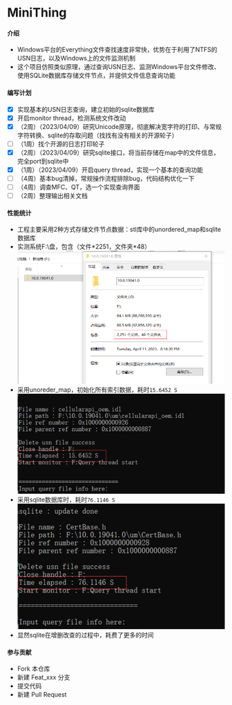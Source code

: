 # MiniThing

#### 介绍
- Windows平台的Everything文件查找速度非常快，优势在于利用了NTFS的USN日志，以及Windows上的文件监测机制
- 这个项目仿照类似原理，通过查询USN日志、监测Windows平台文件修改、使用SQLite数据库存储文件节点，并提供文件信息查询功能

#### 编写计划
- [x] 实现基本的USN日志查询，建立初始的sqlite数据库
- [x] 开启monitor thread，检测系统文件改动
- [x] （2周）（2023/04/09）研究Unicode原理，彻底解决宽字符的打印、与常规字符转换、sqlite的存取问题（找找有没有相关的开源轮子）
- [ ] （1周）找个开源的日志打印轮子
- [x] （2周）（2023/04/09）研究sqlite接口，将当前存储在map中的文件信息，完全port到sqlite中
- [x] （1周）（2023/04/09）开启query thread，实现一个基本的查询功能
- [ ] （4周）基本bug清掉，常规操作流程排除bug，代码结构优化一下
- [ ] （4周）调查MFC、QT，选一个实现查询界面
- [ ] （2周）整理输出相关文档

#### 性能统计
- 工程主要采用2种方式存储文件节点数据：stl库中的unordered_map和sqlite数据库
- 实测系统F:\盘，包含（文件\*2251，文件夹\*48）
![](./Docs/Pictures/Statistics0.png)
- 采用unoreder_map，初始化所有索引数据，耗时`15.6452 S`
![](./Docs/Pictures/Statistics1.png)
- 采用sqlite数据库时，耗时`76.1146 S`
![](./Docs/Pictures/Statistics2.png)
- 显然sqlite在增删改查的过程中，耗费了更多的时间

#### 参与贡献
- Fork 本仓库
- 新建 Feat_xxx 分支
- 提交代码
- 新建 Pull Request

